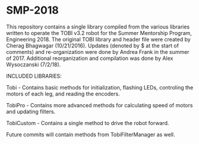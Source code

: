 # SMP-2018

This repository contains a single library compiled from the various libraries written to operate the TOBI v3.2 robot for the Summer Mentorship Program, Engineering 2018. The original TOBI library and header file were created by Cherag Bhagwagar (10/21/2016). Updates (denoted by $ at the start of comments) and re-organization were done by Andrea Frank in the summer of 2017. Additional reorganization and compilation was done by Alex Wysoczanski (7/2/18).

INCLUDED LIBRARIES:

Tobi - Contains basic methods for initialization, flashing LEDs, controling the motors of each leg, and reading the encoders. 

TobiPro - Contains more advanced methods for calculating speed of motors and updating filters.

TobiCustom - Contains a single method to drive the robot forward.

Future commits will contain methods from TobiFilterManager as well.
